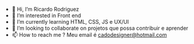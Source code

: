 - 👋 Hi, I’m Ricardo Rodriguez
- 👀 I’m interested in  Front end
- 🌱 I’m currently learning  HTML, CSS, JS  e UX/UI   
- 💞️ I’m looking to collaborate on  projetos que possa contribuir e aprender    
- 📫 How to reach me ? Meu email é cadodesigner@hotmail.com

<!---
cadorodriguez/cadorodriguez is a ✨ special ✨ repository because its `README.md` (this file) appears on your GitHub profile.
You can click the Preview link to take a look at your changes.
--->
